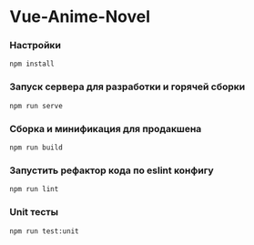# Vue-Anime-Novel

### Настройки
```
npm install
```

### Запуск сервера для разработки и горячей сборки
```
npm run serve
```

### Сборка и минификация для продакшена
```
npm run build
```

### Запустить рефактор кода по eslint конфигу
```
npm run lint
```

### Unit тесты
```
npm run test:unit
```
